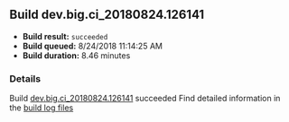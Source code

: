 ## Build dev.big.ci_20180824.126141
- **Build result:** `succeeded`
- **Build queued:** 8/24/2018 11:14:25 AM
- **Build duration:** 8.46 minutes
### Details
Build [dev.big.ci_20180824.126141](https://winappstudio.visualstudio.com/web/build.aspx?pcguid=a4ef43be-68ce-4195-a619-079b4d9834c2&builduri=vstfs%3a%2f%2f%2fBuild%2fBuild%2f26141) succeeded
Find detailed information in the [build log files](https://uwpctdiags.blob.core.windows.net/buildlogs/dev.big.ci_20180824.126141_logs.zip)
